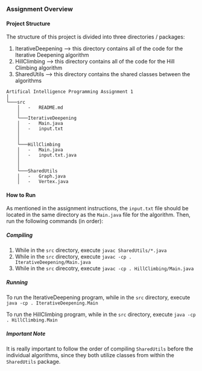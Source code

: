 ### Assignment Overview

#### Project Structure
The structure of this project is divided into three directories / packages:
1. IterativeDeepening --> this directory contains all of the code for the Iterative Deepening algorithm
2. HillClimbing --> this directory contains all of the code for the Hill Climbing algorithm
3. SharedUtils --> this directory contains the shared classes between the algorithms
```
Artifical Intelligence Programming Assignment 1
│
└───src
    │   -   README.md
    │
    └───IterativeDeepening
    │   -   Main.java
    │   -   input.txt
    │
    │
    └───HillClimbing
    │   -   Main.java
    │   -   input.txt.java
    │
    │
    └───SharedUtils
    │   -   Graph.java
    │   -   Vertex.java
```

#### How to Run
As mentioned in the assignment instructions, the `input.txt` file should be located in the same directory as the `Main.java` file for the algorithm. Then, run the following commands (in order):

##### Compiling
1. While in the `src` directory, execute `javac SharedUtils/*.java`
2. While in the `src` directory, execute `javac -cp . IterativeDeepening/Main.java`
3. While in the `src` direcotry, execute `javac -cp . HillClimbing/Main.java`

##### Running
To run the IterativeDeepening program, while in the `src` directory, execute `java -cp . IterativeDeepening.Main`

To run the HillClimbing program, while in the `src` directory, execute `java -cp . HillClimbing.Main`

##### Important Note
It is really important to follow the order of compiling `SharedUtils` before the individual algorithms, since they both utilize classes from within the `SharedUtils` package.